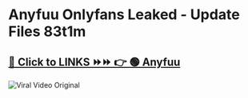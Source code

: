 
 # Anyfuu Onlyfans Leaked - Update Files 83t1m

## <h2><a href="https://clipsfans.com/Anyfuu&ref=git">🔗 Click to LINKS ⏩⏩ 👉 🟢 Anyfuu </a></h2>

<a href="https://clipsfans.com/Anyfuu&ref=git" rel="nofollow" data-target="animated-image.originalLink"><img src="https://i.ibb.co.com/xMMVF88/686577567.gif" alt="Viral Video Original" style="max-width: 100%; display: inline-block;" data-target="animated-image.originalImage"></a>

